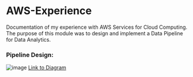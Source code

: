 # AWS-Experience
Documentation of my experience with AWS Services for Cloud Computing. The purpose of this module was to design and implement a Data Pipeline for Data Analytics.

### Pipeline Design:
![image](https://github.com/Javen05/AWS-Experience/assets/107395637/cb1d7199-dea3-439f-bf8e-d6caeaf8f5ef)
[Link to Diagram](https://app.diagrams.net/#G13J0cF2yyGpaR7hjSbrzBRWiW_HM7i7L0)


